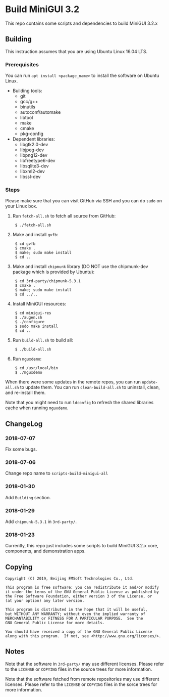 # Build MiniGUI 3.2

This repo contains some scripts and dependencies to build MiniGUI 3.2.x

## Building

This instruction assumes that you are using Ubuntu Linux 16.04 LTS.

### Prerequisites

You can run `apt install <package_name>` to install the software on Ubuntu Linux.

  * Building tools:
    * git
    * gcc/g++
    * binutils
    * autoconf/automake
    * libtool
    * make
    * cmake
    * pkg-config
 * Dependent libraries:
    * libgtk2.0-dev
    * libjpeg-dev
    * libpng12-dev
    * libfreetype6-dev
    * libsqlite3-dev
    * libxml2-dev
    * libssl-dev

### Steps

Please make sure that you can visit GitHub via SSH and you can do `sudo` on your Linux box.

1. Run `fetch-all.sh` to fetch all source from GitHub:

        $ ./fetch-all.sh

2. Make and install `gvfb`:

        $ cd gvfb
        $ cmake .
        $ make; sudo make install
        $ cd ..

3. Make and install `chipmunk` library (DO NOT use the chipmunk-dev package
   which is provided by Ubuntu):

        $ cd 3rd-party/chipmunk-5.3.1
        $ cmake .
        $ make; sudo make install
        $ cd ../..

4. Install MiniGUI resources:

        $ cd minigui-res
        $ ./augen.sh
        $ ./configure
        $ sudo make install
        $ cd ..

5. Run `build-all.sh` to build all:

        $ ./build-all.sh

6. Run `mguxdemo`:

        $ cd /usr/local/bin
        $ ./mguxdemo

When there were some updates in the remote repos, you can run `update-all.sh` to
update them. You can run `clean-build-all.sh` to uninstall, clean, 
and re-install them.

Note that you might need to run `ldconfig` to refresh the shared libraries cache
when running `mguxdemo`.

## ChangeLog

### 2018-07-07

Fix some bugs.

### 2018-07-06

Change repo name to `scripts-build-minigui-all`

### 2018-01-30

Add `Building` section.

### 2018-01-29

Add `chipmunk-5.3.1` in `3rd-party/`.

### 2018-01-23

Currently, this repo just includes some scripts to build MiniGUI 3.2.x
core, components, and demonstration apps.

## Copying

    Copyright (C) 2019, Beijing FMSoft Technologies Co., Ltd.

    This program is free software: you can redistribute it and/or modify
    it under the terms of the GNU General Public License as published by
    the Free Software Foundation, either version 3 of the License, or
    (at your option) any later version.

    This program is distributed in the hope that it will be useful,
    but WITHOUT ANY WARRANTY; without even the implied warranty of
    MERCHANTABILITY or FITNESS FOR A PARTICULAR PURPOSE.  See the
    GNU General Public License for more details.

    You should have received a copy of the GNU General Public License
    along with this program.  If not, see <http://www.gnu.org/licenses/>.

## Notes

Note that the software in `3rd-party/` may use different licenses. 
Please refer to the `LICENSE` or `COPYING` files in the source trees for more 
information.

Note that the software fetched from remote repositories may use different
licenses.  Please refer to the `LICENSE` or `COPYING` files in the sorce trees
for more information.

